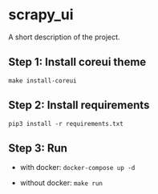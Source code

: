 # scrapy_ui

A short description of the project.

## Step 1: Install coreui theme

`make install-coreui`

## Step 2: Install requirements

`pip3 install -r requirements.txt`

## Step 3: Run

- with docker: `docker-compose up -d`

- without docker: `make run`

